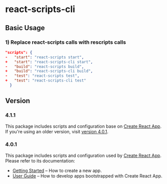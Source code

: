# react-scripts-cli

## Basic Usage
### 1) Replace react-scripts calls with rescripts calls
```json
"scripts": {
-   "start": "react-scripts start",
+   "start": "react-scripts-cli start",
-   "build": "react-scripts build",
+   "build": "react-scripts-cli build",
-   "test": "react-scripts test",
+   "test": "react-scripts-cli test"
  }
```

## Version
### 4.1.1
This package includes scripts and configuration base on [Create React App](https://github.com/facebook/create-react-app).<br>
If you're using an older version, visit [version 4.0.1](https://github.com/facebook/create-react-app).<br>
### 4.0.1
This package includes scripts and configuration used by [Create React App](https://github.com/facebook/create-react-app).<br>
Please refer to its documentation:

- [Getting Started](https://facebook.github.io/create-react-app/docs/getting-started) – How to create a new app.
- [User Guide](https://facebook.github.io/create-react-app/) – How to develop apps bootstrapped with Create React App.


